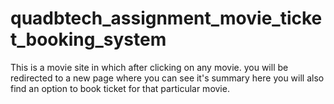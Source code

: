 # quadbtech_assignment_movie_ticket_booking_system
This is a movie site in which after clicking on any movie. you will be redirected to a new page where you can see it's summary here you will also find an option to book ticket for that particular movie.
